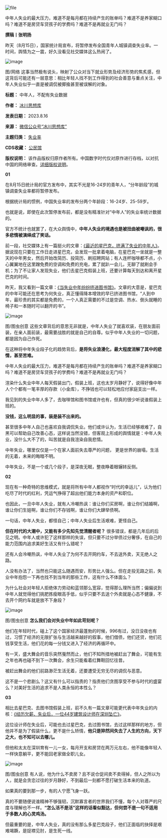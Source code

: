 ![file](https://chinadigitaltimes.net/chinese/files/2023/08/image-1692181017632.png)


中年人失业的最大压力，难道不是每月都在持续产生的账单吗？难道不是养家糊口吗？难道不是房贷车贷孩子的学费吗？难道不是再就业无门吗？


**撰稿丨张明扬** 


昨天（8月15日），国家统计局宣布，将暂停发布全国青年人城镇调查失业率。一时间，舆情为之一震，好久没看见社交媒体这么热闹了。


![image](https://chinadigitaltimes.net/chinese/files/2023/08/post-699406-64dcad78cc41d.png)


图/网络
这事当然极有说头，映射了公众对当下就业形势及经济形势的焦炙感，但这背后可能还有一层意思：相比年轻人找不到工作得到的社会善意与重点关注，中年人失业似乎一直是被调侃被揶揄甚至被误解的对象。




**标题：** 中年人，不配有失业数据  

**作者：** [冰川思想库](https://chinadigitaltimes.net/space/冰川思想库)  

**发表日期：** 2023.8.16  

**来源：** [微信公众号“冰川思想库”](https://chinadigitaltimes.net/chinese/feed)  

**主题归类：** [失业率](https://chinadigitaltimes.net/space/失业率)  

**CDS收藏：** [公民馆](https://chinadigitaltimes.net/space/%E5%85%AC%E6%B0%91%E9%A6%86)  

**版权说明：** 该作品版权归原作者所有。中国数字时代仅对原作进行存档，以对抗中国的网络审查。[详细版权说明](https://chinadigitaltimes.net/chinese/copyright)。


**01** 


在8月15日统计局的官方发布中，其实不光是16-24岁的青年人，“分年龄段”的城镇调查失业率都将暂停发布。


根据统计局的惯例，中国失业率的发布分两个年龄段：16-24岁、25-59岁。


也就是说，即使在此次暂停发布前，都是没有精准针对“中年人”的失业率统计数据的。


官方不统计也就罢了，在大众舆情中，**中年人失业的境遇也是被扭曲被嘲讽的，很多悲情被演绎成了笑话。** 


前一段，社交媒体上有一篇挺火的文章：[《最近的星巴克，挤满了失业的中年人》](https://chinadigitaltimes.net/chinese/696645.html "《最近的星巴克，挤满了失业的中年人》")。据说现在只要在工作日走进星巴克，会发现一批拿着电脑，在星巴克一坐就是一整天的中年男女，然后开始改简历、投简历、刷招聘网站；有人连杯咖啡都不点，小心翼翼地在这里蹭免费的空调和免费的充电，累了就趴一会儿，无聊了就刷会手机；为了不让家人发现失业，他们去星巴克假装上班，还要计算每天到达和离开星巴克的时间。


昨天，我又看到一篇文章：[《当失业中年纷纷挤进图书馆》](https://new.qq.com/rain/a/20230724A08JLW00 "《当失业中年纷纷挤进图书馆》")。文章的大意是，星巴克的中年可能还在思考为何失业，真正懂得降本增效的早已挤进图书馆，“人到中年，最珍贵的其实都是免费的，一个人真正需要的不过是空调、热水、倒头就睡的椅子和一本随时可以翻开的书”。


![image](https://chinadigitaltimes.net/chinese/files/2023/08/post-699406-64dcad78d6b22.)


图/图虫创意
这些文章背后的意思无非就是，中年人失业了就喜欢装，在朋友面前装，在亲人面前装，最需要战胜的就是自己的自尊。似乎中年人失业的一切问题，都是因为自己作死。


在这种将中年失业段子化的趋势背后，**是将失业浪漫化，最大程度消解了其中的悲情，甚至苦难。** 


中年人失业的最大压力，难道不是每月都在持续产生的账单吗？难道不是养家糊口吗？难道不是房贷车贷孩子的学费吗？难道不是再就业无门吗？


渲染什么失业中年人每天假装出门，假装上班，这也太岁月静好了，说得好像中年人个个都有一笔丰厚的存款（小金库），不挣钱也可以轻松地应付家庭支出一样。


我见到的失业中年人多了，去咖啡馆和图书馆或许也有，但真的很少听说谁假装上班的。


**没钱，这么明显的事，装是装不出来的。** 


甚至很多中年人自己也喜欢自我调侃失业。他们或许认为，生活已经够艰难了，自黑可以帮助自己改善心态，这样说当然没错，但客观上形成的舆情就是：中年人失业，没什么大不了的，叫苦就是自我渲染自我悲情。


中年失业，哪里仅仅是一个在家人面前失去尊严的问题， 更是世界的崩塌，生活的无着，未来的晦暗不明。


中年失业，不是一个或几个段子，是深夜无眠，整夜睁着眼辗转反侧。


**02** 


现在有一种奇特的思维模式，就是将所有中年人都视作“时代的幸运儿”，认为他们吃尽了时代的红利，凭运气挣得了超出他们能力本身的资产和职位。


也因此，一旦中年人失业，就有人冷嘲热讽：谁让你们买房啊，谁让你们结婚啊，谁让你们生娃啊，谁让你们不存钱啊，谁让你们大肆举债啊。


一句话，中年人失业，都怪自己；中年人失业后生活艰难，更怪自己。


**但在时代的大潮中，又能有多少先知先觉清醒者呢？** 很多错误，都是几年后的后见之明。中年人或许犯了这样那样的失误，但只要不过分举债过分奢侈，在自己的能力范围内追求美好生活又有什么错呢？


还有人会冷嘲热讽，中年人失业了为何不去开网约车，不去送外卖，天无绝人之路。


人没有办法了，当然也只能这么随遇而安，形势比人强么。但在走投无路之前，失业中年抱怨一下再也找不到当年的那些工作，这有什么不体面么？


为什么社会对年轻人拒绝体力劳动和蓝领那么宽容，觉得那么理所当然；偏偏说到中年人就觉得他们挑肥拣瘦眼高手低，似乎只要不去送个外卖就是心态不健康，不去开个网约车就是放不下身段？


![image](https://chinadigitaltimes.net/chinese/files/2023/08/post-699406-64dcad78e1508.)


图/图虫创意
**怎么我们会对失业中年如此苛刻呢？** 


他们在年轻时代，碰上了这个国家经济最蓬勃的时候，996有过，没日没夜也有过，习惯了经济的无限扩张与生活越来越好的叙事，他们借债，他们还贷，他们花钱享受生活，他们花的每一分钱又进入了经济的再循环中。


有一天，盛大舞会的音乐突然戛然而止，他们不知所措地被赶出了舞会，可能有生之年也再也碰不到下一次舞会，余生只能看着红舞鞋回忆往昔。


被赶出舞会的他们前路渺茫生活无着，还要遭受无穷无尽的调侃与恶意。


这不是一个悲剧么？这又有什么可以指责的？指责他们贪图享受不参与时代的盛宴么？对美好生活的追求不是人类永恒的本性么？


**03** 


相比去星巴克、去图书馆假装上班，前不久有一篇文章可能更代表中年失业的内核：[《经历欠薪、失业后，一位44岁建筑设计师在深圳坠亡》](https://chinadigitaltimes.net/chinese/699295.html "《经历欠薪、失业后，一位44岁建筑设计师在深圳坠亡》")。


这位设计师在失业后，可能也去过星巴克，去过图书馆，去过这样那样的地方，但他并不是为了假装什么，更不是什么矫情，**他只是猝然间失去了人生的方向，天下之大，也不知可以去哪儿。** 


但他和太太在深圳育有一儿一女，每月开支和房贷在两万元左右，他不能像年轻人一样快意躺平，更不能回老家做全职儿女。


![image](https://chinadigitaltimes.net/chinese/files/2023/08/post-699406-64dcad78ec28c.)


图/图虫创意
有人说，他为什么不卖房？且不说仓促间卖不卖得掉，但人之所以为人，就是会贪恋过往的岁月静好，不到最后一刻都不愿打破生活本来的轨道。


如果真的要到那一步，有的人宁愿飞身一跃。


真的不要随便说谁精神不够强韧，沉默寡言者的世界我们不懂，每个人对尊严的尺度与理解也不一样。**“怎么活不是活”这样的话看似豁达，但何尝不是一句不适用于多数人的心灵鸡汤。** 


但最重要的是，中年人失业，真的没有那么多星巴克段子，他们正面临的抉择是艰难竭蹶，是捉襟见肘，是生死一线。


